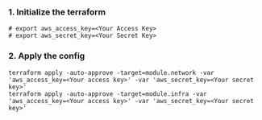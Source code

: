 ### 1. Initialize the terraform
```
# export aws_access_key=<Your Access Key>
# export aws_secret_key=<Your Secret Key>
```

### 2. Apply the config
```
terraform apply -auto-approve -target=module.network -var 'aws_access_key=<Your access key>' -var 'aws_secret_key=<Your secret key>' 
terraform apply -auto-approve -target=module.infra -var 'aws_access_key=<Your access key>' -var 'aws_secret_key=<Your secret key>' 
```
